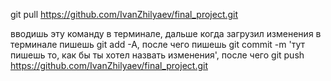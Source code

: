 git pull https://github.com/IvanZhilyaev/final_project.git

вводишь эту команду в терминале, дальше когда загрузил изменения в терминале пишешь git add -A, после чего пишешь git commit -m 'тут пишешь то, как бы ты хотел назвать изменения', после чего git push https://github.com/IvanZhilyaev/final_project.git
